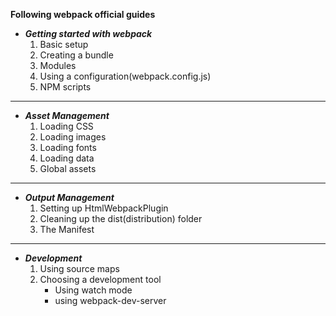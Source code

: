 **Following webpack official guides**
* ***Getting started with webpack***
  1. Basic setup
  2. Creating a bundle
  3. Modules
  4. Using a configuration(webpack.config.js)
  5. NPM scripts
***
* ***Asset Management***
  1. Loading CSS
  2. Loading images
  3. Loading fonts
  4. Loading data
  5. Global assets
***
* ***Output Management***  
  1. Setting up HtmlWebpackPlugin
  2. Cleaning up the dist(distribution) folder
  3. The Manifest
***
* ***Development***
  1. Using source maps
  2. Choosing a development tool
     * Using watch mode
     * using webpack-dev-server
  